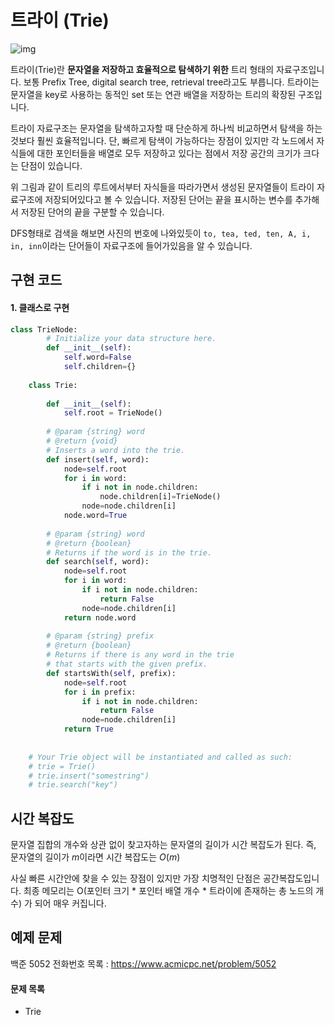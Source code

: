 
# 트라이 (Trie)

![img](https://upload.wikimedia.org/wikipedia/commons/thumb/b/be/Trie_example.svg/375px-Trie_example.svg.png)

트라이(Trie)란 **문자열을 저장하고 효율적으로 탐색하기 위한** 트리 형태의 자료구조입니다. 보통 Prefix Tree, digital search tree, retrieval tree라고도 부릅니다. 트라이는 문자열을 key로 사용하는 동적인 set 또는 연관 배열을 저장하는 트리의 확장된 구조입니다. 


트라이 자료구조는 문자열을 탐색하고자할 때 단순하게 하나씩 비교하면서 탐색을 하는 것보다 훨씬 효율적입니다. 단, 빠르게 탐색이 가능하다는 장점이 있지만 각 노드에서 자식들에 대한 포인터들을 배열로 모두 저장하고 있다는 점에서 저장 공간의 크기가 크다는 단점이 있습니다. 


위 그림과 같이 트리의 루트에서부터 자식들을 따라가면서 생성된 문자열들이 트라이 자료구조에 저장되어있다고 볼 수 있습니다. 저장된 단어는 끝을 표시하는 변수를 추가해서 저장된 단어의 끝을 구분할 수 있습니다.

DFS형태로 검색을 해보면 사진의 번호에 나와있듯이 `to, tea, ted, ten, A, i, in, inn`이라는 단어들이 자료구조에 들어가있음을 알 수 있습니다.


## 구현 코드

#### 1. 클래스로 구현

```python
class TrieNode:
        # Initialize your data structure here.
        def __init__(self):
            self.word=False
            self.children={}
    
    class Trie:
    
        def __init__(self):
            self.root = TrieNode()
    
        # @param {string} word
        # @return {void}
        # Inserts a word into the trie.
        def insert(self, word):
            node=self.root
            for i in word:
                if i not in node.children:
                    node.children[i]=TrieNode()
                node=node.children[i]
            node.word=True
    
        # @param {string} word
        # @return {boolean}
        # Returns if the word is in the trie.
        def search(self, word):
            node=self.root
            for i in word:
                if i not in node.children:
                    return False
                node=node.children[i]
            return node.word
    
        # @param {string} prefix
        # @return {boolean}
        # Returns if there is any word in the trie
        # that starts with the given prefix.
        def startsWith(self, prefix):
            node=self.root
            for i in prefix:
                if i not in node.children:
                    return False
                node=node.children[i]
            return True
            
    
    # Your Trie object will be instantiated and called as such:
    # trie = Trie()
    # trie.insert("somestring")
    # trie.search("key")
```



## 시간 복잡도

문자열 집합의 개수와 상관 없이 찾고자하는 문자열의 길이가 시간 복잡도가 된다. 즉, 문자열의 길이가 $m$이라면 시간 복잡도는 $O(m)$

사실 빠른 시간안에 찾을 수 있는 장점이 있지만 가장 치명적인 단점은 공간복잡도입니다. 최종 메모리는 O(포인터 크기 * 포인터 배열 개수 * 트라이에 존재하는 총 노드의 개수) 가 되어 매우 커집니다. 


## 예제 문제

백준 5052 전화번호 목록 : <https://www.acmicpc.net/problem/5052>


#### 문제 목록
- Trie 